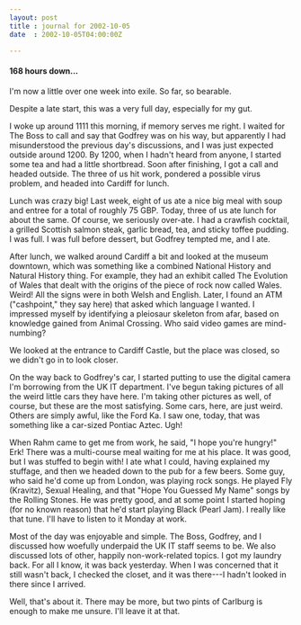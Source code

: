 ```yaml
---
layout: post
title : journal for 2002-10-05
date  : 2002-10-05T04:00:00Z

---
```

<h4>168 hours down...</h4>I'm now a little over one week into exile.  So far, so bearable.

Despite a late start, this was a very full day, especially for my gut.

I woke up around 1111 this morning, if memory serves me right.  I waited for The Boss to call and say that Godfrey was on his way, but apparently I had misunderstood the previous day's discussions, and I was just expected outside around 1200.  By 1200, when I hadn't heard from anyone, I started some tea and had a little shortbread.  Soon after finishing, I got a call and headed outside.  The three of us hit work, pondered a possible virus problem, and headed into Cardiff for lunch.

Lunch was crazy big!  Last week, eight of us ate a nice big meal with soup and entree for a total of roughly 75 GBP.  Today, three of us ate lunch for about the same.  Of course, we seriously over-ate.  I had a crawfish cocktail, a grilled Scottish salmon steak, garlic bread, tea, and sticky toffee pudding.  I was full.  I was full before dessert, but Godfrey tempted me, and I ate.

After lunch, we walked around Cardiff a bit and looked at the museum downtown, which was something like a combined National History and Natural History thing.  For example, they had an exhibit called The Evolution of Wales that dealt with the origins of the piece of rock now called Wales.  Weird!  All the signs were in both Welsh and English.  Later, I found an ATM ("cashpoint," they say here) that asked which language I wanted.  I impressed myself by identifying a pleiosaur skeleton from afar, based on knowledge gained from Animal Crossing.  Who said video games are mind-numbing?

We looked at the entrance to Cardiff Castle, but the place was closed, so we didn't go in to look closer.  

On the way back to Godfrey's car, I started putting to use the digital camera I'm borrowing from the UK IT department.  I've begun taking pictures of all the weird little cars they have here.  I'm taking other pictures as well, of course, but these are the most satisfying.  Some cars, here, are just weird. Others are simply awful, like the Ford Ka.  I saw one, today, that was something like a car-sized Pontiac Aztec.  Ugh!

When Rahm came to get me from work, he said, "I hope you're hungry!"  Erk! There was a multi-course meal waiting for me at his place.  It was good, but I was stuffed to begin with!  I ate what I could, having explained my stuffage, and then we headed down to the pub for a few beers.  Some guy, who said he'd come up from London, was playing rock songs.  He played Fly (Kravitz), Sexual Healing, and that "Hope You Guessed My Name" songs by the Rolling Stones. He was pretty good, and at some point I started hoping (for no known reason) that he'd start playing Black (Pearl Jam).  I really like that tune.  I'll have to listen to it Monday at work.

Most of the day was enjoyable and simple.  The Boss, Godfrey, and I discussed how woefully underpaid the UK IT staff seems to be.  We also discussed lots of other, happily non-work-related topics.  I got my laundry back.  For all I know, it was back yesterday.  When I was concerned that it still wasn't back, I checked the closet, and it was there---I hadn't looked in there since I arrived.  

Well, that's about it.  There may be more, but two pints of Carlburg is enough to make me unsure.  I'll leave it at that.

